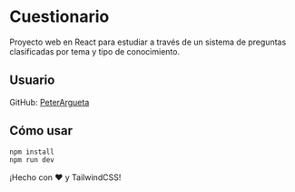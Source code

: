 # Cuestionario

Proyecto web en React para estudiar a través de un sistema de preguntas clasificadas por tema y tipo de conocimiento.

## Usuario

GitHub: [PeterArgueta](https://github.com/PeterArgueta)

## Cómo usar

```bash
npm install
npm run dev
```

¡Hecho con ❤️ y TailwindCSS!
